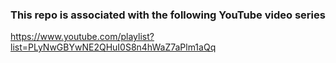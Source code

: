 ### This repo is associated with the following YouTube video series 
https://www.youtube.com/playlist?list=PLyNwGBYwNE2QHuI0S8n4hWaZ7aPlm1aQq 
